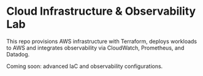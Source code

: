 # Cloud Infrastructure & Observability Lab

This repo provisions AWS infrastructure with Terraform, deploys workloads to AWS 
and integrates observability via CloudWatch, Prometheus, and Datadog.

Coming soon: advanced IaC and observability configurations.
